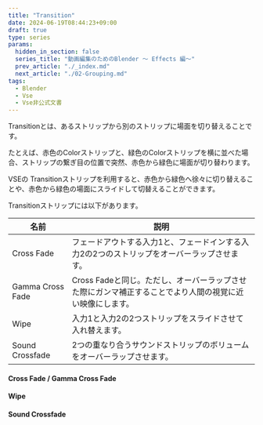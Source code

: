 ```yaml
---
title: "Transition"
date: 2024-06-19T08:44:23+09:00
draft: true
type: series
params:
  hidden_in_section: false
  series_title: "動画編集のためのBlender 〜 Effects 編〜"
  prev_article: "./_index.md"
  next_article: "./02-Grouping.md"
tags:
  - Blender
  - Vse
  - Vse非公式文書
---
```


Transitionとは、あるストリップから別のストリップに場面を切り替えることです。

<!--more-->

たとえば、赤色のColorストリップと、緑色のColorストリップを横に並べた場合、ストリップの繋ぎ目の位置で突然、赤色から緑色に場面が切り替わります。

VSEの Transitionストリップを利用すると、赤色から緑色へ徐々に切り替えることや、赤色から緑色の場面にスライドして切替えることができます。

Transitionストリップには以下があります。

| 名前             | 説明                                                                                                     |
| ---------------- | -------------------------------------------------------------------------------------------------------- |
| Cross Fade       | フェードアウトする入力1と、フェードインする入力2の2つのストリップをオーバーラップさせます。              |
| Gamma Cross Fade | Cross Fadeと同じ。ただし、オーバーラップさせた際にガンマ補正することでより人間の視覚に近い映像にします。 |
| Wipe             | 入力1と入力2の2つストリップをスライドさせて入れ替えます。                                                |
| Sound Crossfade  | 2つの重なり合うサウンドストリップのボリュームをオーバーラップさせます。                                  |

#### Cross Fade / Gamma Cross Fade

#### Wipe

#### Sound Crossfade
